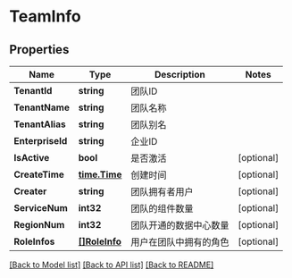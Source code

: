 # TeamInfo

## Properties

Name | Type | Description | Notes
------------ | ------------- | ------------- | -------------
**TenantId** | **string** | 团队ID | 
**TenantName** | **string** | 团队名称 | 
**TenantAlias** | **string** | 团队别名 | 
**EnterpriseId** | **string** | 企业ID | 
**IsActive** | **bool** | 是否激活 | [optional] 
**CreateTime** | [**time.Time**](time.Time.md) | 创建时间 | [optional] 
**Creater** | **string** | 团队拥有者用户 | [optional] 
**ServiceNum** | **int32** | 团队的组件数量 | [optional] 
**RegionNum** | **int32** | 团队开通的数据中心数量 | [optional] 
**RoleInfos** | [**[]RoleInfo**](RoleInfo.md) | 用户在团队中拥有的角色 | [optional] 

[[Back to Model list]](../README.md#documentation-for-models) [[Back to API list]](../README.md#documentation-for-api-endpoints) [[Back to README]](../README.md)


